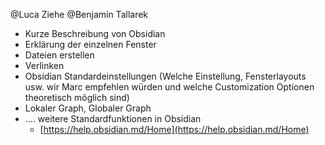 @Luca Ziehe @Benjamin Tallarek
- Kurze Beschreibung von Obsidian
- Erklärung der einzelnen Fenster
- Dateien erstellen
- Verlinken
- Obsidian Standardeinstellungen (Welche Einstellung, Fensterlayouts usw. wir Marc empfehlen würden und welche Customization Optionen theoretisch möglich sind)
- Lokaler Graph, Globaler Graph
- …. weitere Standardfunktionen in Obsidian
    - [https://help.obsidian.md/Home](https://help.obsidian.md/Home)
